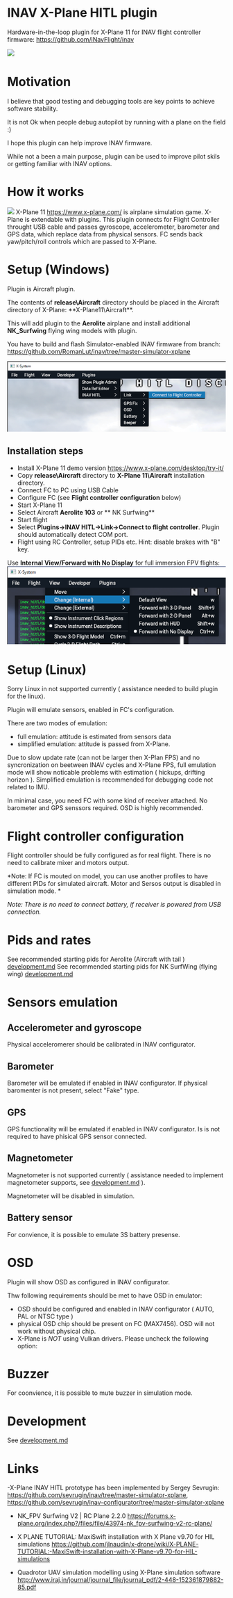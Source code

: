 # INAV X-Plane HITL plugin

Hardware-in-the-loop plugin for X-Plane 11 for INAV flight controller firmware: https://github.com/iNavFlight/inav

![](https://camo.githubusercontent.com/5af6d6c7784c1a41290dfa06755dae56ca95a62800495121766f40e597b3cc43/687474703a2f2f7374617469632e726367726f7570732e6e65742f666f72756d732f6174746163686d656e74732f362f312f302f332f372f362f61393038383835382d3130322d696e61762e706e67)

# Motivation

I believe that good testing and debugging tools are key points to achieve software stability.

It is not Ok when people debug autopilot by running with a plane on the field :)

I hope this plugin can help improve INAV firmware.

While not a been a main purpose, plugin can be used to improve pilot skils or getting familiar with INAV options.

# How it works

![](x-plane-logo.png)
 X-Plane 11 https://www.x-plane.com/ is airplane simulation game. X-Plane is extendable with plugins. This plugin connects for Flight Controller throught USB cable and passes gyroscope, accelerometer, barometer and GPS data, which replace data from physical sensors. FC sends back yaw/pitch/roll controls which are passed to X-Plane.

# Setup (Windows)

Plugin is Aircraft plugin.

The contents of **release\Aircraft** directory should be placed in the Aircraft directory of X-Plane:  **X-Plane11\Aircraft\**.

This will add plugin to the **Aerolite** airplane and install additional **NK_Surfwing** flying wing models with plugin.

You have to build and flash Simulator-enabled INAV firmware from branch: https://github.com/RomanLut/inav/tree/master-simulator-xplane 

![](doc/menu.png)

## Installation steps

- Install X-Plane 11 demo version https://www.x-plane.com/desktop/try-it/
- Copy **release\Aircraft** directory to **X-Plane 11\Aircraft** installation directory. 
- Connect FC to PC using USB Cable
- Configure FC (see **Flight controller configuration** below)
- Start X-Plane 11
- Select Aircraft **Aerolite 103** or ** NK Surfwing**
- Start flight
- Select **Plugins->INAV HITL->Link->Connect to flight controller**. Plugin should automatically detect COM port.
- Flight using RC Controller, setup PIDs etc. Hint: disable brakes with "B" key. 

Use **Internal View/Forward with No Display** for full immersion FPV flights:
![](doc/internalview.png)

# Setup (Linux)

 Sorry Linux in not supported currently ( assistance needed to build plugin for the linux).
 
Plugin will emulate sensors, enabled in FC's configuration.

There are two modes of emulation:
- full emulation: attitude is estimated from sensors data
- simplified emulation: attitude is passed from X-Plane.

Due to slow update rate (can not be larger then X-Plan FPS) and no syncronization on beetween INAV cycles and X-Plane FPS, full emulation mode will show noticable problems with estimation ( hickups, drifting horizon ). Simplified emulation is recommended for debugging code not related to IMU.

In minimal case, you need FC with some kind of receiver attached. No barometer and GPS senssors required. OSD is highly recommended.

# Flight controller configuration

Flight controller should be fully configured as for real flight. There is no need to calibrate mixer and motors output.

*Note: If FC is mouted on model, you can use another profiles to have different PIDs for simulated aircraft. Motor and Sersos output is disabled in simulation mode. *

*Note: There is no need to connect battery, if receiver is powered from USB connection.*

# Pids and rates

See recommended starting pids for Aerolite (Aircraft with tail ) [development.md](doc/aerolite.md)
See recommended starting pids for NK SurfWing (flying wing) [development.md](doc/aerolite.md)

# Sensors emulation

## Accelerometer and gyroscope

Physical acceleromerer should be calibrated in INAV configurator.

## Barometer

Barometer will be emulated if enabled in INAV configurator. If physical baromenter is not present, select "Fake" type.

## GPS

GPS functionality will be emulated if enabled in INAV configurator. Is is not required to have phisical GPS sensor connected.

## Magnetometer

Magnetometer is not supported currently ( assistance needed to implement magnetometer supports, see [development.md](doc/development.md) ).

Magnetometer will be disabled in simulation.

## Battery sensor

For convience, it is possible to emulate 3S battery presense.

# OSD 

Plugin will show OSD as configured in INAV configurator. 

Thw following requirements should be met to have OSD in emulator:

- OSD should be configured and enabled in INAV configurator ( AUTO, PAL or NTSC type )
- physical OSD chip should be present on FC (MAX7456). OSD will not work without physical chip.
- X-Plane is *NOT* using Vulkan drivers. Please uncheck the following option:

# Buzzer

For coonvience, it is possible to mute buzzer in simulation mode.

# Development

See [development.md](doc/development.md)

# Links

-X-Plane INAV HITL prototype has been implemented by Sergey Sevrugin: https://github.com/sevrugin/inav/tree/master-simulator-xplane, https://github.com/sevrugin/inav-configurator/tree/master-simulator-xplane

- NK_FPV Surfwing V2 | RC Plane 2.2.0 https://forums.x-plane.org/index.php?/files/file/43974-nk_fpv-surfwing-v2-rc-plane/

- X PLANE TUTORIAL: MaxiSwift installation with X Plane v9.70 for HIL simulations https://github.com/jlnaudin/x-drone/wiki/X-PLANE-TUTORIAL:-MaxiSwift-installation-with-X-Plane-v9.70-for-HIL-simulations

- Quadrotor UAV simulation modelling using X-Plane simulation software http://www.iraj.in/journal/journal_file/journal_pdf/2-448-152361879882-85.pdf
